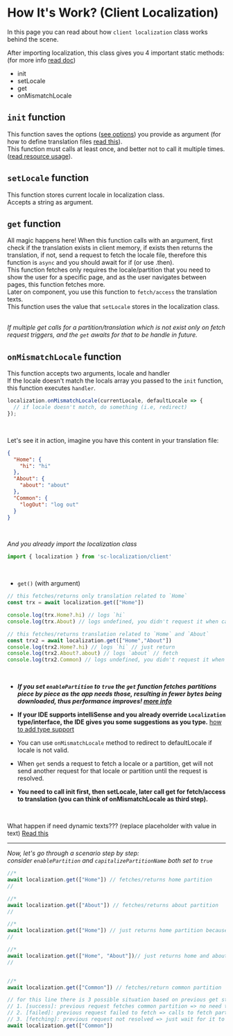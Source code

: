 # How It's Work? (Client Localization)
In this page you can read about how `client localization` class works behind the scene. <br>

After importing localization, this class gives you 4 important static methods: (for more info [read doc](../docs/sc-localization.serverlocalization.md))
- init
- setLocale
- get
- onMismatchLocale


## `init` function
This function saves the options ([see options](../docs/sc-localization.localizationoptions.md)) you provide as argument (for how to define translation files [read this](./define-translation.md)). <br>
This function must calls at least once, and better not to call it multiple times. ([read resource usage](./resources.md)).<br>


## `setLocale` function
This function stores current locale in localization class. <br>
Accepts a string as argument.


## `get` function
All magic happens here! When this function calls with an argument, first check if the translation exists in client memory, if exists then returns the translation, if not, send a request to fetch the locale file, therefore this function is `async` and you should await for if (or use .then). <br>
This function fetches only requires the locale/partition that you need to show the user for a specific page, and as the user navigates between pages, this function fetches more. <br>
Later on component, you use this function to `fetch/access` the translation texts. <br>
This function uses the value that `setLocale` stores in the localization class. <br> <br>

*If multiple get calls for a partition/translation which is not exist only on fetch request triggers, and the `get` awaits for that to be handle in future.*


## `onMismatchLocale` function
This function accepts two arguments, locale and handler <br>
If the locale doesn't match the locals array you passed to the `init` function, this function executes `handler`.

```ts
localization.onMismatchLocale(currentLocale, defaultLocale => {
  // if locale doesn't match, do something (i.e, redirect)
});
```


<br>

Let's see it in action, imagine you have this content in your translation file:
```json
{
  "Home": {
    "hi": "hi"
  },
  "About": {
    "about": "about"
  },
  "Common": {
    "logOut": "log out"
  }
}
```

<br>

*And you already import the localization class* 
```ts
import { localization } from 'sc-localization/client'
```

<br>

- `get()` (with argument)

```ts
// this fetches/returns only translation related to `Home`
const trx = await localization.get(["Home"])

console.log(trx.Home?.hi) // logs `hi`
console.log(trx.About) // logs undefined, you didn't request it when calling `get`

// this fetches/returns translation related to `Home` and `About`
const trx2 = await localization.get(["Home","About"])
console.log(trx2.Home?.hi) // logs `hi` // just return
console.log(trx2.About?.about) // logs `about` // fetch
console.log(trx2.Common) // logs undefined, you didn't request it when calling `get`
```
<br>

- ***If you set `enablePartition` to `true` the `get` function fetches partitions piece by piece as the app needs those, resulting in fewer bytes being downloaded, thus performance improves! [more info](/markdown/resources.md#notes)***

- **If your IDE supports intelliSense and you already override `Localization` type/interface, the IDE gives you some suggestions as you type.** [how to add type support](./add-type-support.md)

- You can use `onMismatchLocale` method to redirect to defaultLocale if locale is not valid.

- When `get` sends a request to fetch a locale or a partition, get will not send another request for that locale or partition until the request is resolved.

- **You need to call init first, then setLocale, later call get for fetch/access to translation (you can think of onMismatchLocale as third step).**


<br>

What happen if need dynamic texts??? (replace placeholder with value in text) [Read this](./dynamic-text.md)

<hr>

*Now, let's go through a scenario step by step:* <br>
*consider `enablePartition` and `capitalizePartitionName` both set to `true`*

```ts
//*
await localization.get(["Home"]) // fetches/returns home partition
//

//*
await localization.get(["About"]) // fetches/returns about partition
//

//*
await localization.get(["Home"]) // just returns home partition because it already exist in memory
//

//*
await localization.get(["Home", "About"])// just returns home and about partition, both partitions already exists in memory
//


//*
await localization.get(["Common"]) // fetches/return common partition

// for this line there is 3 possible situation based on previous get state
// 1. [success]: previous request fetches common partition => no need to fetch, just returns common partition.
// 2. [failed]: previous request failed to fetch => calls to fetch partition.
// 3. [fetching]: previous request not resolved => just wait for it to be resolved.
await localization.get(["Common"]) 
```
